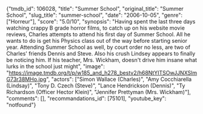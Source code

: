 {"tmdb_id": 106028, "title": "Summer School", "original_title": "Summer School", "slug_title": "summer-school", "date": "2006-10-05", "genre": ["Horreur"], "score": "5.0/10", "synopsis": "Having spent the last three days watching crappy B grade horror films, to catch up on his website movie reviews, Charles attempts to attend his first day of Summer School. All he wants to do is get his Physics class out of the way before starting senior year. Attending Summer School as well, by court order no less, are two of Charles' friends Dennis and Steve. Also his crush Lindsey appears to finally be noticing him. If his teacher, Mrs. Wickham, doesn't drive him insane what lurks in the school just might", "image": "https://image.tmdb.org/t/p/w185_and_h278_bestv2/h68NtYITSOwJJNXSlmG73r38MHo.jpg", "actors": ["Simon Wallace (Charles)", "Amy Cocchiarella (Lindsay)", "Tony D. Czech (Steve)", "Lance Hendrickson (Dennis)", "Ty Richardson (Officer Hector Klein)", "Jennifer Prettyman (Mrs. Wickham)"], "comments": [], "recommandations_id": [75101], "youtube_key": "notfound"}